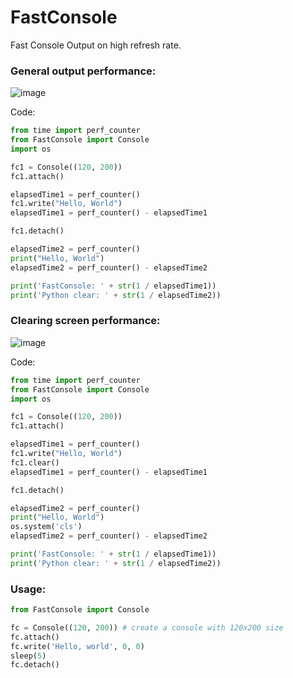 # FastConsole
Fast Console Output on high refresh rate.  
  
### General output performance:  
![image](https://user-images.githubusercontent.com/65358638/173827057-7da4bfe7-5b94-42c6-b102-60d55cd33ccb.png)

Code:
```py
from time import perf_counter
from FastConsole import Console
import os

fc1 = Console((120, 200))
fc1.attach()

elapsedTime1 = perf_counter()
fc1.write("Hello, World")
elapsedTime1 = perf_counter() - elapsedTime1

fc1.detach()

elapsedTime2 = perf_counter()
print("Hello, World")
elapsedTime2 = perf_counter() - elapsedTime2

print('FastConsole: ' + str(1 / elapsedTime1))
print('Python clear: ' + str(1 / elapsedTime2))
```

### Clearing screen performance:  
![image](https://user-images.githubusercontent.com/65358638/173827297-25e92d09-6a7c-4df3-ba13-af9cc1c57be9.png)

Code:  
```py
from time import perf_counter
from FastConsole import Console
import os

fc1 = Console((120, 200))
fc1.attach()

elapsedTime1 = perf_counter()
fc1.write("Hello, World")
fc1.clear()
elapsedTime1 = perf_counter() - elapsedTime1

fc1.detach()

elapsedTime2 = perf_counter()
print("Hello, World")
os.system('cls')
elapsedTime2 = perf_counter() - elapsedTime2

print('FastConsole: ' + str(1 / elapsedTime1))
print('Python clear: ' + str(1 / elapsedTime2))
```

### Usage:
```py
from FastConsole import Console

fc = Console((120, 200)) # create a console with 120x200 size
fc.attach()
fc.write('Hello, world', 0, 0)
sleep(5)
fc.detach()
```
